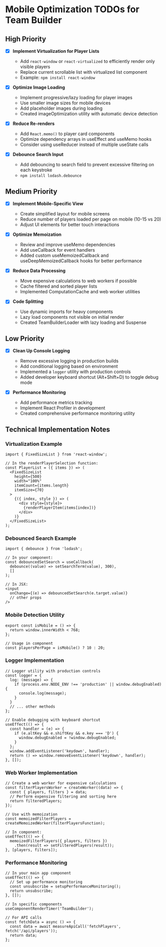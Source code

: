 # Mobile Optimization TODOs for Team Builder

## High Priority

- [x] **Implement Virtualization for Player Lists**
  - Add `react-window` or `react-virtualized` to efficiently render only visible players
  - Replace current scrollable list with virtualized list component
  - Example: `npm install react-window`

- [x] **Optimize Image Loading**
  - Implement progressive/lazy loading for player images
  - Use smaller image sizes for mobile devices
  - Add placeholder images during loading
  - Created imageOptimization utility with automatic device detection

- [x] **Reduce Re-renders**
  - Add `React.memo()` to player card components
  - Optimize dependency arrays in useEffect and useMemo hooks
  - Consider using useReducer instead of multiple useState calls

- [x] **Debounce Search Input**
  - Add debouncing to search field to prevent excessive filtering on each keystroke
  - `npm install lodash.debounce`

## Medium Priority

- [x] **Implement Mobile-Specific View**
  - Create simplified layout for mobile screens
  - Reduce number of players loaded per page on mobile (10-15 vs 20)
  - Adjust UI elements for better touch interactions

- [x] **Optimize Memoization**
  - Review and improve useMemo dependencies
  - Add useCallback for event handlers
  - Added custom useMemoizedCallback and useDeepMemoizedCallback hooks for better performance

- [x] **Reduce Data Processing**
  - Move expensive calculations to web workers if possible
  - Cache filtered and sorted player lists
  - Implemented ComputationCache and web worker utilities

- [x] **Code Splitting**
  - Use dynamic imports for heavy components
  - Lazy load components not visible on initial render
  - Created TeamBuilderLoader with lazy loading and Suspense

## Low Priority

- [x] **Clean Up Console Logging**
  - Remove excessive logging in production builds
  - Add conditional logging based on environment
  - Implemented a `logger` utility with production controls
  - Added developer keyboard shortcut (Alt+Shift+D) to toggle debug mode

- [x] **Performance Monitoring**
  - Add performance metrics tracking
  - Implement React Profiler in development
  - Created comprehensive performance monitoring utility

## Technical Implementation Notes

### Virtualization Example
```tsx
import { FixedSizeList } from 'react-window';

// In the renderPlayerSelection function:
const PlayerList = ({ items }) => (
  <FixedSizeList
    height={500}
    width="100%"
    itemCount={items.length}
    itemSize={70}
  >
    {({ index, style }) => (
      <div style={style}>
        {renderPlayerItem(items[index])}
      </div>
    )}
  </FixedSizeList>
);
```

### Debounced Search Example
```tsx
import { debounce } from 'lodash';

// In your component:
const debouncedSetSearch = useCallback(
  debounce((value) => setSearchTerm(value), 300),
  []
);

// In JSX:
<input
  onChange={(e) => debouncedSetSearch(e.target.value)}
  // other props
/>
```

### Mobile Detection Utility
```tsx
export const isMobile = () => {
  return window.innerWidth < 768;
};

// Usage in component
const playersPerPage = isMobile() ? 10 : 20;
```

### Logger Implementation
```tsx
// Logger utility with production controls
const logger = {
  log: (message) => {
    if (process.env.NODE_ENV !== 'production' || window.debugEnabled) {
      console.log(message);
    }
  }
  // ... other methods
};

// Enable debugging with keyboard shortcut
useEffect(() => {
  const handler = (e) => {
    if (e.altKey && e.shiftKey && e.key === 'D') {
      window.debugEnabled = !window.debugEnabled;
    }
  };
  window.addEventListener('keydown', handler);
  return () => window.removeEventListener('keydown', handler);
}, []);
```

### Web Worker Implementation
```tsx
// Create a web worker for expensive calculations
const filterPlayersWorker = createWorker((data) => {
  const { players, filters } = data;
  // Perform expensive filtering and sorting here
  return filteredPlayers;
});

// Use with memoization
const memoizedFilterPlayers = createMemoizedWorker(filterPlayersFunction);

// In component:
useEffect(() => {
  memoizedFilterPlayers({ players, filters })
    .then(result => setFilteredPlayers(result));
}, [players, filters]);
```

### Performance Monitoring
```tsx
// In your main app component
useEffect(() => {
  // Set up performance monitoring
  const unsubscribe = setupPerformanceMonitoring();
  return unsubscribe;
}, []);

// In specific components
useComponentRenderTimer('TeamBuilder');

// For API calls
const fetchData = async () => {
  const data = await measureApiCall('fetchPlayers', fetch('/api/players'));
  return data;
};
``` 